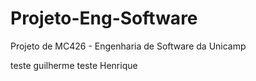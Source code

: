 # Projeto-Eng-Software
Projeto de MC426 - Engenharia de Software da Unicamp

teste guilherme
teste Henrique
